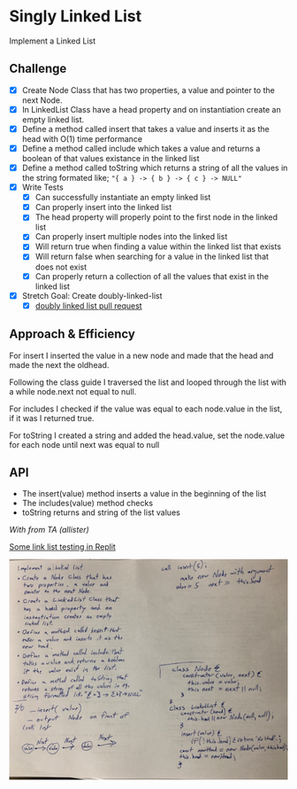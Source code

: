 # Singly Linked List
<!-- Short summary or background information -->
Implement a Linked List

## Challenge
<!-- Description of the challenge -->
- [x] Create Node Class that has two properties, a value and pointer to the next Node.
- [x] In LinkedList Class have a head property and on instantiation create an empty linked list.
- [x]  Define a method called insert that takes a value and inserts it as the head with O(1) time performance
- [x]  Define a method called include which takes a value and returns a boolean of that values existance in the linked list
- [x]  Define a method called toString which returns a string of all the values in the string formated like; `"{ a } -> { b } -> { c } -> NULL"`
- [x] Write Tests
  - [x] Can successfully instantiate an empty linked list
  - [x] Can properly insert into the linked list
  - [x] The head property will properly point to the first node in the linked list
  - [x] Can properly insert multiple nodes into the linked list
  - [x] Will return true when finding a value within the linked list that exists
  - [x] Will return false when searching for a value in the linked list that does not exist
  - [x] Can properly return a collection of all the values that exist in the linked list
- [x] Stretch Goal: Create doubly-linked-list
  - [x] [doubly linked list pull request](https://github.com/astrokd/data-structures-and-algorithms/pull/35)

## Approach & Efficiency
<!-- What approach did you take? Why? What is the Big O space/time for this approach? -->

For insert I inserted the value in a new node and made that the head and made the next the oldhead.

Following the class guide I traversed the list and looped through the list with a while node.next not equal to null.

For includes I checked if the value was equal to each node.value in the list, if it was I returned true.

For toString I created a string and added the head.value, set the node.value for each node until next was equal to null



## API
<!-- Description of each method publicly available to your Linked List -->

- The insert(value) method inserts a value in the beginning of the list
- The includes(value) method checks 
- toString returns and string of the list values

*With from TA (allister)*

[Some link list testing in Replit](https://repl.it/@KevinDreyer/linkedlist)

![Whiteboard Image](./assets/linkedlist.jpg)